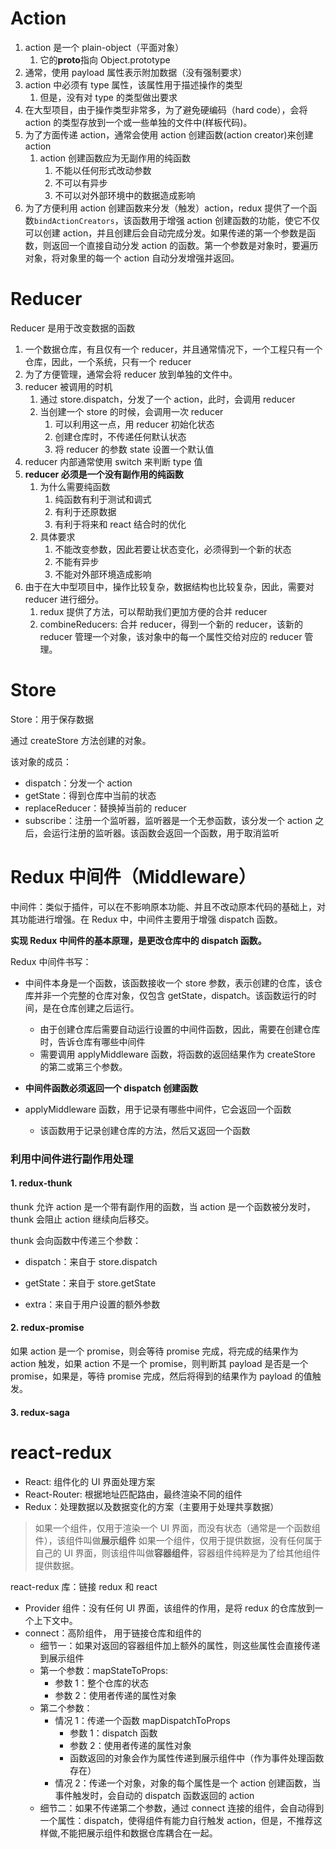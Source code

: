 # Action

1. action 是一个 plain-object（平面对象）
   1. 它的**proto**指向 Object.prototype
2. 通常，使用 payload 属性表示附加数据（没有强制要求）
3. action 中必须有 type 属性，该属性用于描述操作的类型
   1. 但是，没有对 type 的类型做出要求
4. 在大型项目，由于操作类型非常多，为了避免硬编码（hard code），会将 action 的类型存放到一个或一些单独的文件中(样板代码)。
5. 为了方面传递 action，通常会使用 action 创建函数(action creator)来创建 action
   1. action 创建函数应为无副作用的纯函数
      1. 不能以任何形式改动参数
      2. 不可以有异步
      3. 不可以对外部环境中的数据造成影响
6. 为了方便利用 action 创建函数来分发（触发）action，redux 提供了一个函数`bindActionCreators`，该函数用于增强 action 创建函数的功能，使它不仅可以创建 action，并且创建后会自动完成分发。如果传递的第一个参数是函数，则返回一个直接自动分发 action 的函数。第一个参数是对象时，要遍历对象，将对象里的每一个 action 自动分发增强并返回。

# Reducer

Reducer 是用于改变数据的函数

1. 一个数据仓库，有且仅有一个 reducer，并且通常情况下，一个工程只有一个仓库，因此，一个系统，只有一个 reducer
2. 为了方便管理，通常会将 reducer 放到单独的文件中。
3. reducer 被调用的时机
   1. 通过 store.dispatch，分发了一个 action，此时，会调用 reducer
   2. 当创建一个 store 的时候，会调用一次 reducer
      1. 可以利用这一点，用 reducer 初始化状态
      2. 创建仓库时，不传递任何默认状态
      3. 将 reducer 的参数 state 设置一个默认值
4. reducer 内部通常使用 switch 来判断 type 值
5. **reducer 必须是一个没有副作用的纯函数**
   1. 为什么需要纯函数
      1. 纯函数有利于测试和调式
      2. 有利于还原数据
      3. 有利于将来和 react 结合时的优化
   2. 具体要求
      1. 不能改变参数，因此若要让状态变化，必须得到一个新的状态
      2. 不能有异步
      3. 不能对外部环境造成影响
6. 由于在大中型项目中，操作比较复杂，数据结构也比较复杂，因此，需要对 reducer 进行细分。
   1. redux 提供了方法，可以帮助我们更加方便的合并 reducer
   2. combineReducers: 合并 reducer，得到一个新的 reducer，该新的 reducer 管理一个对象，该对象中的每一个属性交给对应的 reducer 管理。

# Store

Store：用于保存数据

通过 createStore 方法创建的对象。

该对象的成员：

- dispatch：分发一个 action
- getState：得到仓库中当前的状态
- replaceReducer：替换掉当前的 reducer
- subscribe：注册一个监听器，监听器是一个无参函数，该分发一个 action 之后，会运行注册的监听器。该函数会返回一个函数，用于取消监听

# Redux 中间件（Middleware）

中间件：类似于插件，可以在不影响原本功能、并且不改动原本代码的基础上，对其功能进行增强。在 Redux 中，中间件主要用于增强 dispatch 函数。

**实现 Redux 中间件的基本原理，是更改仓库中的 dispatch 函数。**

Redux 中间件书写：

- 中间件本身是一个函数，该函数接收一个 store 参数，表示创建的仓库，该仓库并非一个完整的仓库对象，仅包含 getState，dispatch。该函数运行的时间，是在仓库创建之后运行。
  - 由于创建仓库后需要自动运行设置的中间件函数，因此，需要在创建仓库时，告诉仓库有哪些中间件
  - 需要调用 applyMiddleware 函数，将函数的返回结果作为 createStore 的第二或第三个参数。
- **中间件函数必须返回一个 dispatch 创建函数**

- applyMiddleware 函数，用于记录有哪些中间件，它会返回一个函数
  - 该函数用于记录创建仓库的方法，然后又返回一个函数

### 利用中间件进行副作用处理

#### 1. redux-thunk

thunk 允许 action 是一个带有副作用的函数，当 action 是一个函数被分发时，thunk 会阻止 action 继续向后移交。

thunk 会向函数中传递三个参数：

- dispatch：来自于 store.dispatch

- getState：来自于 store.getState

- extra：来自于用户设置的额外参数

#### 2. redux-promise

如果 action 是一个 promise，则会等待 promise 完成，将完成的结果作为 action 触发，如果 action 不是一个 promise，则判断其 payload 是否是一个 promise，如果是，等待 promise 完成，然后将得到的结果作为 payload 的值触发。

#### 3. redux-saga

# react-redux

- React: 组件化的 UI 界面处理方案
- React-Router: 根据地址匹配路由，最终渲染不同的组件
- Redux：处理数据以及数据变化的方案（主要用于处理共享数据）

> 如果一个组件，仅用于渲染一个 UI 界面，而没有状态（通常是一个函数组件），该组件叫做**展示组件**
> 如果一个组件，仅用于提供数据，没有任何属于自己的 UI 界面，则该组件叫做**容器组件**，容器组件纯粹是为了给其他组件提供数据。

react-redux 库：链接 redux 和 react

- Provider 组件：没有任何 UI 界面，该组件的作用，是将 redux 的仓库放到一个上下文中。
- connect：高阶组件， 用于链接仓库和组件的
  - 细节一：如果对返回的容器组件加上额外的属性，则这些属性会直接传递到展示组件
  - 第一个参数：mapStateToProps:
    - 参数 1：整个仓库的状态
    - 参数 2：使用者传递的属性对象
  - 第二个参数：
    - 情况 1：传递一个函数 mapDispatchToProps
      - 参数 1：dispatch 函数
      - 参数 2：使用者传递的属性对象
      - 函数返回的对象会作为属性传递到展示组件中（作为事件处理函数存在）
    - 情况 2：传递一个对象，对象的每个属性是一个 action 创建函数，当事件触发时，会自动的 dispatch 函数返回的 action
  - 细节二：如果不传递第二个参数，通过 connect 连接的组件，会自动得到一个属性：dispatch，使得组件有能力自行触发 action，但是，不推荐这样做,不能把展示组件和数据仓库耦合在一起。

